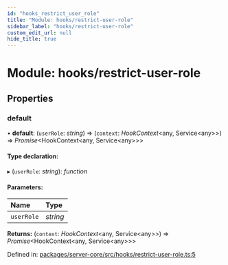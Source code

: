 ```yaml
---
id: "hooks_restrict_user_role"
title: "Module: hooks/restrict-user-role"
sidebar_label: "hooks/restrict-user-role"
custom_edit_url: null
hide_title: true
---
```


# Module: hooks/restrict-user-role

## Properties

### default

• **default**: (`userRole`: *string*) => (`context`: *HookContext*<any, Service<any\>\>) => *Promise*<HookContext<any, Service<any\>\>\>

#### Type declaration:

▸ (`userRole`: *string*): *function*

#### Parameters:

Name | Type |
:------ | :------ |
`userRole` | *string* |

**Returns:** (`context`: *HookContext*<any, Service<any\>\>) => *Promise*<HookContext<any, Service<any\>\>\>

Defined in: [packages/server-core/src/hooks/restrict-user-role.ts:5](https://github.com/xr3ngine/xr3ngine/blob/65dfcf39a/packages/server-core/src/hooks/restrict-user-role.ts#L5)
